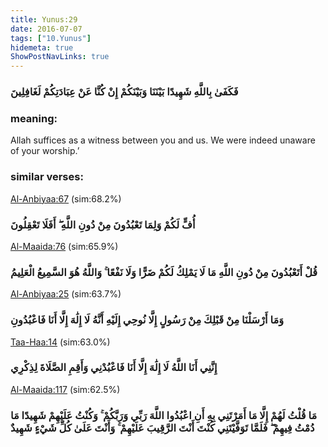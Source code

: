 ```yaml
---
title: Yunus:29
date: 2016-07-07
tags: ["10.Yunus"]
hidemeta: true 
ShowPostNavLinks: true 
---
```

### فَكَفَىٰ بِاللَّهِ شَهِيدًا بَيْنَنَا وَبَيْنَكُمْ إِنْ كُنَّا عَنْ عِبَادَتِكُمْ لَغَافِلِينَ
### meaning: 
Allah suffices as a witness between you and us. We were indeed unaware of your worship.’
### similar verses: 

[Al-Anbiyaa:67](/21/67) (sim:68.2%)

### أُفٍّ لَكُمْ وَلِمَا تَعْبُدُونَ مِنْ دُونِ اللَّهِ ۖ أَفَلَا تَعْقِلُونَ

[Al-Maaida:76](/5/76) (sim:65.9%)

### قُلْ أَتَعْبُدُونَ مِنْ دُونِ اللَّهِ مَا لَا يَمْلِكُ لَكُمْ ضَرًّا وَلَا نَفْعًا ۚ وَاللَّهُ هُوَ السَّمِيعُ الْعَلِيمُ

[Al-Anbiyaa:25](/21/25) (sim:63.7%)

### وَمَا أَرْسَلْنَا مِنْ قَبْلِكَ مِنْ رَسُولٍ إِلَّا نُوحِي إِلَيْهِ أَنَّهُ لَا إِلَٰهَ إِلَّا أَنَا فَاعْبُدُونِ

[Taa-Haa:14](/20/14) (sim:63.0%)

### إِنَّنِي أَنَا اللَّهُ لَا إِلَٰهَ إِلَّا أَنَا فَاعْبُدْنِي وَأَقِمِ الصَّلَاةَ لِذِكْرِي

[Al-Maaida:117](/5/117) (sim:62.5%)

### مَا قُلْتُ لَهُمْ إِلَّا مَا أَمَرْتَنِي بِهِ أَنِ اعْبُدُوا اللَّهَ رَبِّي وَرَبَّكُمْ ۚ وَكُنْتُ عَلَيْهِمْ شَهِيدًا مَا دُمْتُ فِيهِمْ ۖ فَلَمَّا تَوَفَّيْتَنِي كُنْتَ أَنْتَ الرَّقِيبَ عَلَيْهِمْ ۚ وَأَنْتَ عَلَىٰ كُلِّ شَيْءٍ شَهِيدٌ

